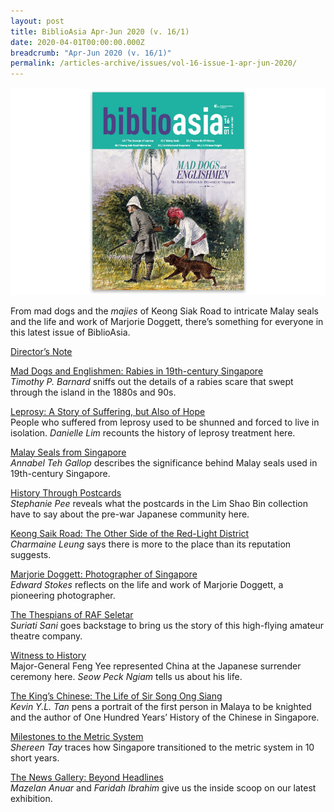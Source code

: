 ```yaml
---
layout: post
title: BiblioAsia Apr-Jun 2020 (v. 16/1)
date: 2020-04-01T00:00:00.000Z
breadcrumb: "Apr-Jun 2020 (v. 16/1)"
permalink: /articles-archive/issues/vol-16-issue-1-apr-jun-2020/
---
```


<img src="/images/Vol-16-issue-1/Vol16_Iss1_copy.jpg">

From mad dogs and the *majies* of Keong Siak Road to intricate Malay seals and the life and work of Marjorie Doggett, there’s something for everyone in this latest issue of BiblioAsia. 


[Director’s Note](/articles-archive/features/Directors-Note)

[Mad Dogs and Englishmen: Rabies in 19th-century Singapore](/articles-archive/features/_posts/2020-05-19-mad-dogs)<br>*Timothy P. Barnard* sniffs out the details of a rabies scare that swept through the island in the 1880s and 90s.

[Leprosy: A Story of Suffering, but Also of Hope](/articles-archive/features/_posts/2020-04-01-Leprosy)<br>People who suffered from leprosy used to be shunned and forced to live in isolation. *Danielle Lim* recounts the history of leprosy treatment here.

[Malay Seals from Singapore](/articles-archive/features/_posts/2020-05-19-Malay-Seals)<br>*Annabel Teh Gallop* describes the significance behind Malay seals used in 19th-century Singapore.

[History Through Postcards](/articles-archive/features/_posts/2020-04-24-History-Through-Postcardss)<br>*Stephanie Pee* reveals what the postcards in the Lim Shao Bin collection have to say about the pre-war Japanese community here.

[Keong Saik Road: The Other Side of the Red-Light District](/articles-archive/features/_posts/2020-04-01-Keong-Saik)<br>*Charmaine Leung* says there is more to the place than its reputation suggests.

[Marjorie Doggett: Photographer of Singapore](/articles-archive/features/_posts/2020-04-01-Doggett)<br>*Edward Stokes* reflects on the life and work of Marjorie Doggett, a pioneering photographer.

[The Thespians of RAF Seletar](/articles-archive/features/_posts/2020-04-01-Thespians)<br>*Suriati Sani* goes backstage to bring us the story of this high-flying amateur theatre company.

[Witness to History](/articles-archive/features/_posts/2020-04-01-witness-to-history)<br>Major-General Feng Yee represented China at the Japanese surrender ceremony here. *Seow Peck Ngiam* tells us about his life.

[The King’s Chinese: The Life of Sir Song Ong Siang](/articles-archive/features/_posts/2020-04-01-King)<br>*Kevin Y.L. Tan* pens a portrait of the first person in Malaya to be knighted and the author of One Hundred Years’ History of the Chinese in Singapore.

[Milestones to the Metric System](/articles-archive/features/_posts/2020-04-01-Metric)<br>*Shereen Tay* traces how Singapore transitioned to the metric system in 10 short years.

[The News Gallery: Beyond Headlines](/articles-archive/features/_posts/2020-05-13-The-News-Gallery)<br>*Mazelan Anuar* and *Faridah Ibrahim* give us the inside scoop on our latest exhibition. 
